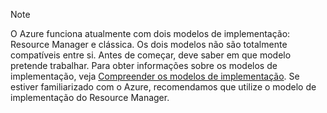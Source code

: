 > [!NOTE]
> O Azure funciona atualmente com dois modelos de implementação: Resource Manager e clássica. Os dois modelos não são totalmente compatíveis entre si. Antes de começar, deve saber em que modelo pretende trabalhar. Para obter informações sobre os modelos de implementação, veja [Compreender os modelos de implementação](../articles/resource-manager-deployment-model.md). Se estiver familiarizado com o Azure, recomendamos que utilize o modelo de implementação do Resource Manager.
>
>
